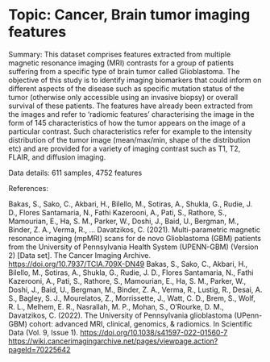 # Topic: Cancer, Brain tumor imaging features

Summary: This dataset comprises features extracted from multiple magnetic resonance imaging (MRI) contrasts for a group of patients suffering from a specific type of brain tumor called Glioblastoma. The objective of this study is to identify imaging biomarkers that could inform on different aspects of the disease such as specific mutation status of the tumor (otherwise only accessible using an invasive biopsy) or overall survival of these patients. The features have already been extracted from the images and refer to ‘radiomic features’ characterising the image in the form of 145 characteristics of how the tumor appears on the image of a particular contrast. Such characteristics refer for example to the intensity distribution of the tumor image (mean/max/min, shape of the distribution etc) and are provided for a variety of imaging contrast such as T1, T2, FLAIR, and diffusion imaging.

Data details: 611 samples, 4752 features

References:

Bakas, S., Sako, C., Akbari, H., Bilello, M., Sotiras, A., Shukla, G., Rudie, J. D., Flores Santamaria, N., Fathi Kazerooni, A., Pati, S., Rathore, S., Mamourian, E., Ha, S. M., Parker, W., Doshi, J., Baid, U., Bergman, M., Binder, Z. A., Verma, R., … Davatzikos, C. (2021). Multi-parametric magnetic resonance imaging (mpMRI) scans for de novo Glioblastoma (GBM) patients from the University of Pennsylvania Health System (UPENN-GBM) (Version 2) [Data set]. The Cancer Imaging Archive. https://doi.org/10.7937/TCIA.709X-DN49 Bakas, S., Sako, C., Akbari, H., Bilello, M., Sotiras, A., Shukla, G., Rudie, J. D., Flores Santamaria, N., Fathi Kazerooni, A., Pati, S., Rathore, S., Mamourian, E., Ha, S. M., Parker, W., Doshi, J., Baid, U., Bergman, M., Binder, Z. A., Verma, R., Lustig, R., Desai, A. S., Bagley, S. J., Mourelatos, Z., Morrissette, J., Watt, C. D., Brem, S., Wolf, R. L., Melhem, E. R., Nasrallah, M. P., Mohan, S., O’Rourke, D. M., Davatzikos, C. (2022). The University of Pennsylvania glioblastoma (UPenn-GBM) cohort: advanced MRI, clinical, genomics, & radiomics. In Scientific Data (Vol. 9, Issue 1). https://doi.org/10.1038/s41597-022-01560-7 https://wiki.cancerimagingarchive.net/pages/viewpage.action?pageId=70225642
